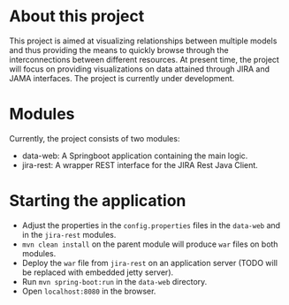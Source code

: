 # About this project
This project is aimed at visualizing relationships between multiple models and thus providing the means to quickly browse through the interconnections between different resources. At present time, the project will focus on providing visualizations on data attained through JIRA and JAMA interfaces. The project is currently under development.

# Modules
Currently, the project consists of two modules:
- data-web: A Springboot application containing the main logic.
- jira-rest: A wrapper REST interface for the JIRA Rest Java Client.

# Starting the application
- Adjust the properties in the `config.properties` files in the `data-web` and in the `jira-rest` modules.
- `mvn clean install` on the parent module will produce `war` files on both modules. 
- Deploy the `war` file from `jira-rest` on an application server (TODO will be replaced with embedded jetty server).
- Run `mvn spring-boot:run` in the `data-web` directory.
- Open `localhost:8080` in the browser.
